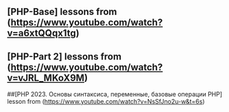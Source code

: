 ## [PHP-Base] lessons from (<https://www.youtube.com/watch?v=a6xtQQqx1tg>)

## [PHP-Part 2] lessons from (<https://www.youtube.com/watch?v=vJRL_MKoX9M>)

##[PHP 2023. Основы синтаксиса, переменные, базовые операции PHP] lesson from (<https://www.youtube.com/watch?v=NsSfJno2u-w&t=6s>)
